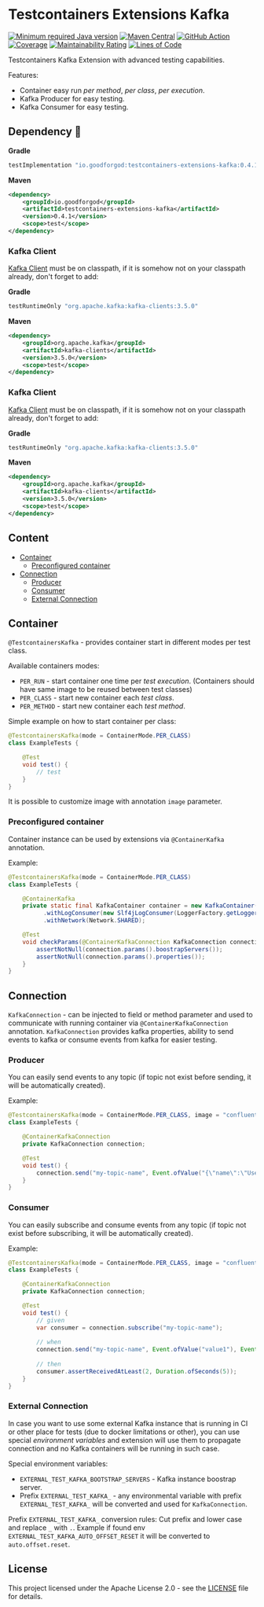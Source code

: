# Testcontainers Extensions Kafka

[![Minimum required Java version](https://img.shields.io/badge/Java-11%2B-blue?logo=openjdk)](https://openjdk.org/projects/jdk/11/)
[![Maven Central](https://maven-badges.herokuapp.com/maven-central/io.goodforgod/testcontainers-extensions-kafka/badge.svg)](https://maven-badges.herokuapp.com/maven-central/io.goodforgod/testcontainers-extensions-kafka)
[![GitHub Action](https://github.com/goodforgod/testcontainers-extensions/workflows/Release/badge.svg)](https://github.com/GoodforGod/testcontainers-extensions/actions?query=workflow%3A%22Java+CI%22)
[![Coverage](https://sonarcloud.io/api/project_badges/measure?project=GoodforGod_testcontainers-extensions&metric=coverage)](https://sonarcloud.io/dashboard?id=GoodforGod_testcontainers-extensions)
[![Maintainability Rating](https://sonarcloud.io/api/project_badges/measure?project=GoodforGod_testcontainers-extensions&metric=sqale_rating)](https://sonarcloud.io/dashboard?id=GoodforGod_testcontainers-extensions)
[![Lines of Code](https://sonarcloud.io/api/project_badges/measure?project=GoodforGod_testcontainers-extensions&metric=ncloc)](https://sonarcloud.io/dashboard?id=GoodforGod_testcontainers-extensions)

Testcontainers Kafka Extension with advanced testing capabilities.

Features:
- Container easy run *per method*, *per class*, *per execution*.
- Kafka Producer for easy testing.
- Kafka Consumer for easy testing.

## Dependency :rocket:

**Gradle**
```groovy
testImplementation "io.goodforgod:testcontainers-extensions-kafka:0.4.1"
```

**Maven**
```xml
<dependency>
    <groupId>io.goodforgod</groupId>
    <artifactId>testcontainers-extensions-kafka</artifactId>
    <version>0.4.1</version>
    <scope>test</scope>
</dependency>
```

### Kafka Client
[Kafka Client](https://mvnrepository.com/artifact/org.apache.kafka/kafka-clients) must be on classpath, if it is somehow not on your classpath already,
don't forget to add:

**Gradle**
```groovy
testRuntimeOnly "org.apache.kafka:kafka-clients:3.5.0"
```

**Maven**
```xml
<dependency>
    <groupId>org.apache.kafka</groupId>
    <artifactId>kafka-clients</artifactId>
    <version>3.5.0</version>
    <scope>test</scope>
</dependency>
```

### Kafka Client
[Kafka Client](https://mvnrepository.com/artifact/org.apache.kafka/kafka-clients) must be on classpath, if it is somehow not on your classpath already,
don't forget to add:

**Gradle**
```groovy
testRuntimeOnly "org.apache.kafka:kafka-clients:3.5.0"
```

**Maven**
```xml
<dependency>
    <groupId>org.apache.kafka</groupId>
    <artifactId>kafka-clients</artifactId>
    <version>3.5.0</version>
    <scope>test</scope>
</dependency>
```

## Content
- [Container](#container)
  - [Preconfigured container](#preconfigured-container)
- [Connection](#connection)
  - [Producer](#producer)
  - [Consumer](#consumer)
  - [External Connection](#external-connection)

## Container

`@TestcontainersKafka` - provides container start in different modes per test class.

Available containers modes:
- `PER_RUN` - start container one time per *test execution*. (Containers should have same image to be reused between test classes)
- `PER_CLASS` - start new container each *test class*.
- `PER_METHOD` - start new container each *test method*.

Simple example on how to start container per class:
```java
@TestcontainersKafka(mode = ContainerMode.PER_CLASS)
class ExampleTests {

    @Test
    void test() {
        // test
    }
}
```

It is possible to customize image with annotation `image` parameter.

### Preconfigured container

Container instance can be used by extensions via `@ContainerKafka` annotation.

Example:
```java
@TestcontainersKafka(mode = ContainerMode.PER_CLASS)
class ExampleTests {

    @ContainerKafka
    private static final KafkaContainer container = new KafkaContainer(DockerImageName.parse("confluentinc/cp-kafka:7.4.1"))
          .withLogConsumer(new Slf4jLogConsumer(LoggerFactory.getLogger(KafkaContainer.class)))
          .withNetwork(Network.SHARED);

    @Test
    void checkParams(@ContainerKafkaConnection KafkaConnection connection) {
        assertNotNull(connection.params().boostrapServers());
        assertNotNull(connection.params().properties());
    }
}
```

## Connection

`KafkaConnection` - can be injected to field or method parameter and used to communicate with running container via `@ContainerKafkaConnection` annotation.
`KafkaConnection` provides kafka properties, ability to send events to kafka or consume events from kafka for easier testing.

### Producer

You can easily send events to any topic (if topic not exist before sending, it will be automatically created).

Example:
```java
@TestcontainersKafka(mode = ContainerMode.PER_CLASS, image = "confluentinc/cp-kafka:7.4.1")
class ExampleTests {

    @ContainerKafkaConnection
    private KafkaConnection connection;

    @Test
    void test() {
        connection.send("my-topic-name", Event.ofValue("{\"name\":\"User\"}"));
    }
}
```

### Consumer

You can easily subscribe and consume events from any topic (if topic not exist before subscribing, it will be automatically created).

Example:
```java
@TestcontainersKafka(mode = ContainerMode.PER_CLASS, image = "confluentinc/cp-kafka:7.4.1")
class ExampleTests {

    @ContainerKafkaConnection
    private KafkaConnection connection;

    @Test
    void test() {
        // given
        var consumer = connection.subscribe("my-topic-name");
        
        // when
        connection.send("my-topic-name", Event.ofValue("value1"), Event.ofValue("value2"));
        
        // then
        consumer.assertReceivedAtLeast(2, Duration.ofSeconds(5));
    }
}
```

### External Connection

In case you want to use some external Kafka instance that is running in CI or other place for tests (due to docker limitations or other), 
you can use special *environment variables* and extension will use them to propagate connection and no Kafka containers will be running in such case.

Special environment variables:
- `EXTERNAL_TEST_KAFKA_BOOTSTRAP_SERVERS` - Kafka instance boostrap server.
- Prefix `EXTERNAL_TEST_KAFKA_` - any environmental variable with prefix `EXTERNAL_TEST_KAFKA_` will be converted and used for `KafkaConnection`.

Prefix `EXTERNAL_TEST_KAFKA_` conversion rules: Cut prefix and lower case and replace `_` with `.`.
Example if found env `EXTERNAL_TEST_KAFKA_AUTO_OFFSET_RESET` it will be converted to `auto.offset.reset`.

## License

This project licensed under the Apache License 2.0 - see the [LICENSE](../LICENSE) file for details.
